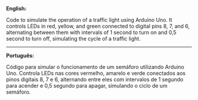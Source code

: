 **English:**

Code to simulate the operation of a traffic light using Arduino Uno. It controls LEDs in red, yellow, and green connected to digital pins 8, 7, and 6, alternating between them with intervals of 1 second to turn on and 0,5 second to turn off, simulating the cycle of a traffic light.
__________

**Português:**

Código para simular o funcionamento de um semáforo utilizando Arduino Uno. Controla LEDs nas cores vermelho, amarelo e verde conectados aos pinos digitais 8, 7 e 6, alternando entre eles com intervalos de 1 segundo para acender e 0,5 segundo para apagar, simulando o ciclo de um semáforo.
